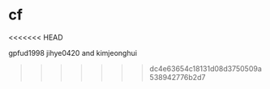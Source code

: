 # cf
<<<<<<< HEAD


gpfud1998
jihye0420
and kimjeonghui
>>>>>>> dc4e63654c18131d08d3750509a538942776b2d7
